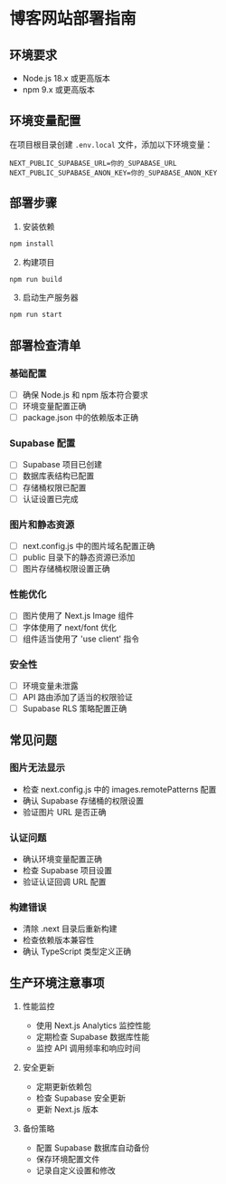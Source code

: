 # 博客网站部署指南

## 环境要求

- Node.js 18.x 或更高版本
- npm 9.x 或更高版本

## 环境变量配置

在项目根目录创建 `.env.local` 文件，添加以下环境变量：

```env
NEXT_PUBLIC_SUPABASE_URL=你的_SUPABASE_URL
NEXT_PUBLIC_SUPABASE_ANON_KEY=你的_SUPABASE_ANON_KEY
```

## 部署步骤

1. 安装依赖
```bash
npm install
```

2. 构建项目
```bash
npm run build
```

3. 启动生产服务器
```bash
npm run start
```

## 部署检查清单

### 基础配置
- [ ] 确保 Node.js 和 npm 版本符合要求
- [ ] 环境变量配置正确
- [ ] package.json 中的依赖版本正确

### Supabase 配置
- [ ] Supabase 项目已创建
- [ ] 数据库表结构已配置
- [ ] 存储桶权限已配置
- [ ] 认证设置已完成

### 图片和静态资源
- [ ] next.config.js 中的图片域名配置正确
- [ ] public 目录下的静态资源已添加
- [ ] 图片存储桶权限设置正确

### 性能优化
- [ ] 图片使用了 Next.js Image 组件
- [ ] 字体使用了 next/font 优化
- [ ] 组件适当使用了 'use client' 指令

### 安全性
- [ ] 环境变量未泄露
- [ ] API 路由添加了适当的权限验证
- [ ] Supabase RLS 策略配置正确

## 常见问题

### 图片无法显示
- 检查 next.config.js 中的 images.remotePatterns 配置
- 确认 Supabase 存储桶的权限设置
- 验证图片 URL 是否正确

### 认证问题
- 确认环境变量配置正确
- 检查 Supabase 项目设置
- 验证认证回调 URL 配置

### 构建错误
- 清除 .next 目录后重新构建
- 检查依赖版本兼容性
- 确认 TypeScript 类型定义正确

## 生产环境注意事项

1. 性能监控
   - 使用 Next.js Analytics 监控性能
   - 定期检查 Supabase 数据库性能
   - 监控 API 调用频率和响应时间

2. 安全更新
   - 定期更新依赖包
   - 检查 Supabase 安全更新
   - 更新 Next.js 版本

3. 备份策略
   - 配置 Supabase 数据库自动备份
   - 保存环境配置文件
   - 记录自定义设置和修改 